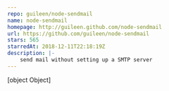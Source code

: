 ```yaml
---
repo: guileen/node-sendmail
name: node-sendmail
homepage: http://guileen.github.com/node-sendmail
url: https://github.com/guileen/node-sendmail
stars: 565
starredAt: 2018-12-11T22:18:19Z
description: |-
    send mail without setting up a SMTP server
---
```


[object Object]
